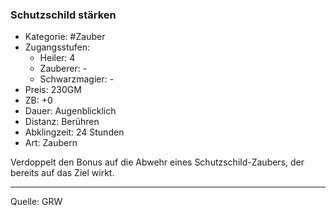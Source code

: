 ### Schutzschild stärken

- Kategorie: #Zauber
- Zugangsstufen:
  - Heiler: 4
  - Zauberer: -
  - Schwarzmagier: -
- Preis: 230GM
- ZB: +0
- Dauer: Augenblicklich
- Distanz: Berühren
- Abklingzeit: 24 Stunden
- Art: Zaubern

Verdoppelt den Bonus auf die Abwehr eines Schutzschild-Zaubers, der bereits auf das Ziel wirkt.

---

Quelle: GRW
